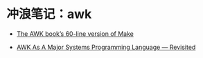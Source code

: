 # 冲浪笔记：awk

- [The AWK book’s 60-line version of Make][1]
- [AWK As A Major Systems Programming Language — Revisited][2]

  [1]: https://benhoyt.com/writings/awk-make/
  [2]: https://www.skeeve.com/awk-sys-prog.html
